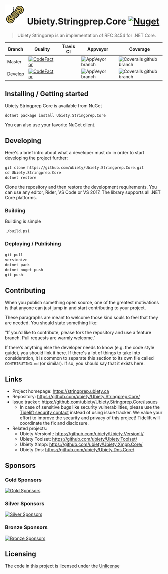 # ![Logo](https://github.com/ubiety/Ubiety.Stringprep.Core/raw/develop/icon64.png) Ubiety.Stringprep.Core [![Nuget](https://img.shields.io/nuget/v/Ubiety.Stringprep.Core.svg?style=flat-square)](https://www.nuget.org/packages/Ubiety.Stringprep.Core/)

> Ubiety Stringprep is an implementation of RFC 3454 for .NET Core.

| Branch  | Quality                                                                                                                                                                                                                | Travis CI | Appveyor                                                                                                              | Coverage                                                                                                                                                                     |
| ------- | ---------------------------------------------------------------------------------------------------------------------------------------------------------------------------------------------------------------------- | --------- | --------------------------------------------------------------------------------------------------------------------- | ------------------------------------------------------------------------------------------------------------------------------- |
| Master  | [![CodeFactor](https://www.codefactor.io/repository/github/ubiety/ubiety.stringprep.core/badge?style=flat-square)](https://www.codefactor.io/repository/github/ubiety/ubiety.stringprep.core)                          |           | ![AppVeyor branch](https://img.shields.io/appveyor/ci/coder2000/ubiety-stringprep-core/master.svg?style=flat-square)  | ![Coveralls github branch](https://img.shields.io/coveralls/github/ubiety/Ubiety.Stringprep.Core/master.svg?style=flat-square)  |
| Develop | [![CodeFactor](https://www.codefactor.io/repository/github/ubiety/ubiety.stringprep.core/badge/develop?style=flat-square)](https://www.codefactor.io/repository/github/ubiety/ubiety.stringprep.core/overview/develop) |           | ![AppVeyor branch](https://img.shields.io/appveyor/ci/coder2000/ubiety-stringprep-core/develop.svg?style=flat-square) | ![Coveralls github branch](https://img.shields.io/coveralls/github/ubiety/Ubiety.Stringprep.Core/develop.svg?style=flat-square) |

## Installing / Getting started

Ubiety Stringprep Core is available from NuGet

```shell
dotnet package install Ubiety.Stringprep.Core
```

You can also use your favorite NuGet client.

## Developing

Here's a brief intro about what a developer must do in order to start developing
the project further:

```shell
git clone https://github.com/ubiety/Ubiety.Stringprep.Core.git
cd Ubiety.Stringprep.Core
dotnet restore
```

Clone the repository and then restore the development requirements. You can use
any editor, Rider, VS Code or VS 2017. The library supports all .NET Core
platforms.

### Building

Building is simple

```shell
./build.ps1
```

### Deploying / Publishing

```shell
git pull
versionize
dotnet pack
dotnet nuget push
git push
```

## Contributing

When you publish something open source, one of the greatest motivations is that
anyone can just jump in and start contributing to your project.

These paragraphs are meant to welcome those kind souls to feel that they are
needed. You should state something like:

"If you'd like to contribute, please fork the repository and use a feature
branch. Pull requests are warmly welcome."

If there's anything else the developer needs to know (e.g. the code style
guide), you should link it here. If there's a lot of things to take into
consideration, it is common to separate this section to its own file called
`CONTRIBUTING.md` (or similar). If so, you should say that it exists here.

## Links

- Project homepage: <https://stringprep.ubiety.ca>
- Repository: <https://github.com/ubiety/Ubiety.Stringprep.Core/>
- Issue tracker: <https://github.com/ubiety/Ubiety.Stringprep.Core/issues>
  - In case of sensitive bugs like security vulnerabilities, please use the 
    [Tidelift security contact](https://tidelift.com/security) instead of using issue tracker. 
    We value your effort to improve the security and privacy of this project! Tidelift will coordinate the fix and disclosure.
- Related projects:
  - Ubiety VersionIt: <https://github.com/ubiety/Ubiety.VersionIt/>
  - Ubiety Toolset: <https://github.com/ubiety/Ubiety.Toolset/>
  - Ubiety Xmpp: <https://github.com/ubiety/Ubiety.Xmpp.Core/>
  - Ubiety Dns: <https://github.com/ubiety/Ubiety.Dns.Core/>

## Sponsors

### Gold Sponsors

[![Gold Sponsors](https://opencollective.com/ubiety/tiers/gold-sponsor.svg?avatarHeight=36)](https://opencollective.com/ubiety/)

### Silver Sponsors

[![Silver Sponsors](https://opencollective.com/ubiety/tiers/silver-sponsor.svg?avatarHeight=36)](https://opencollective.com/ubiety/)

### Bronze Sponsors

[![Bronze Sponsors](https://opencollective.com/ubiety/tiers/bronze-sponsor.svg?avatarHeight=36)](https://opencollective.com/ubiety/)

## Licensing

The code in this project is licensed under the [Unlicense](https://unlicense.org/)